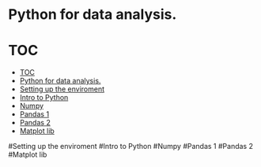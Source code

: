 Python for data analysis.  
==========================



# TOC
- [TOC](#toc)
- [Python for data analysis.](#python-for-data-analysis)
- [Setting up the enviroment](#setting-up-the-enviroment)
- [Intro to Python](#intro-to-python)
- [Numpy](#numpy)
- [Pandas 1](#pandas-1)
- [Pandas 2](#pandas-2)
- [Matplot lib](#matplot-lib)







#Setting up the enviroment
#Intro to Python 
#Numpy
#Pandas 1 
#Pandas 2
#Matplot lib

